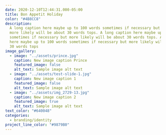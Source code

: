 ```yaml
---
date: 2020-12-10T12:44:31.000-05:00
title: Bon Appetit Holiday
color: "#4B8CC8"
description:
  A long caption here maybe up to 100 words sometimes if necessary but
  more likely will be about 30 words tops. A long caption here maybe up to 100 words
  sometimes if necessary but more likely will be about 30 words tops. A long caption
  here maybe up to 100 words sometimes if necessary but more likely will be about
  30 words tops
image_gallery:
  - image: "../assets/prince.jpg"
    caption: New image caption Prince
    featured_image: false
    alt_text: Sample image alt text
  - image: "../assets/test-slide-1.jpg"
    caption: New image caption 1
    featured_image: false
    alt_text: Sample image alt text
  - image: "../assets/img_2729-13.jpg"
    caption: New image caption 2
    featured_image: true
    alt_text: Sample image alt text
text_color: "#640048"
categories:
  - branding/identity
project_line_color: "#9879B0"
---
```

